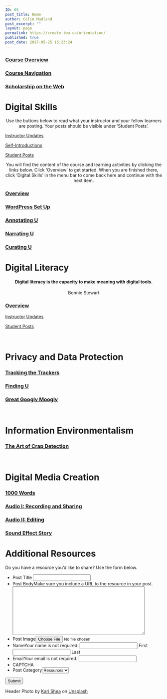 ```yaml
---
ID: 65
post_title: Home
author: Colin Madland
post_excerpt: ""
layout: page
permalink: https://create.twu.ca/orientation/
published: true
post_date: 2017-05-25 15:23:24
---
```

<!--themify_builder_static--><a href="https://create.twu.ca/orientation/course-overview/" > 
 
 </a> 
 <h3> <a href="https://create.twu.ca/orientation/course-overview/" > Course Overview </a> </h3> 
 
 
 <a href="https://create.twu.ca/orientation/course-navigation/" > 
 
 </a> 
 <h3> <a href="https://create.twu.ca/orientation/course-navigation/" > Course Navigation </a> </h3> 
 
 
 <a href="https://create.twu.ca/orientation/digital-literacy/scholarship-on-the-web" > 
 
 </a> 
 <h3> <a href="https://create.twu.ca/orientation/digital-literacy/scholarship-on-the-web" > Scholarship on the Web </a> </h3> 
 
 
<h1>Digital Skills<br/></h1>
 <p style="text-align: center;">Use the buttons below to read what your instructor and your fellow learners are posting. Your posts should be visible under &#8216;Student Posts&#8217;.</p> 
 
 <a href="https://create.twu.ca/orientation/category/u1-updates" > Instructor Updates </a> 
 
 <a href="https://create.twu.ca/orientation/category/hi" > Self-Introductions </a> 
 
 <a href="https://create.twu.ca/orientation/category/digital-skills" > Student Posts </a> 
 <p style="text-align: center;">You will find the content of the course and learning activities by clicking the links below. Click &#8216;Overview&#8217; to get started. When you are finished there, click &#8216;Digital Skills&#8217; in the menu bar to come back here and continue with the next item.</p> 
 
 <a href="https://create.twu.ca/orientation/digital-skills" > 
 
 </a> 
 <h3> <a href="https://create.twu.ca/orientation/digital-skills" > Overview </a> </h3> 
 
 
 <a href="https://create.twu.ca/orientation/digital-skills/wordpress-set-up/" > 
 
 </a> 
 <h3> <a href="https://create.twu.ca/orientation/digital-skills/wordpress-set-up/" > WordPress Set Up </a> </h3> 
 
 
 <a href="https://create.twu.ca/orientation/digital-skills/annotating-u" > 
 
 </a> 
 <h3> <a href="https://create.twu.ca/orientation/digital-skills/annotating-u" > Annotating U </a> </h3> 
 
 
 <a href="https://create.twu.ca/orientation/digital-skills/narrating-u" > 
 
 </a> 
 <h3> <a href="https://create.twu.ca/orientation/digital-skills/narrating-u" > Narrating U </a> </h3> 
 
 
 <a href="https://create.twu.ca/orientation/digital-skills/curating-u" > 
 
 </a> 
 <h3> <a href="https://create.twu.ca/orientation/digital-skills/curating-u" > Curating U </a> </h3> 
 
 
<h1>Digital Literacy<br/></h1>
 <h4 style="text-align: center;">Digital literacy is the capacity to make meaning with digital tools.</h4><p style="text-align: center;">Bonnie Stewart</p>
 
 <a href="https://create.twu.ca/orientation/digital-literacy" > 
 
 </a> 
 <h3> <a href="https://create.twu.ca/orientation/digital-literacy" > Overview </a> </h3> 
 
 
 <a href="https://create.twu.ca/orientation/category/u2-updates" > Instructor Updates </a> 
 
 <a href="https://create.twu.ca/orientation/category/digital-literacy" > Student Posts </a> 
<h1><br/>Privacy and Data Protection</h1>
 
 <a href="https://create.twu.ca/orientation/digital-literacy/tracking-the-trackers" > 
 
 </a> 
 <h3> <a href="https://create.twu.ca/orientation/digital-literacy/tracking-the-trackers" > Tracking the Trackers </a> </h3> 
 
 
 <a href="https://create.twu.ca/orientation/digital-literacy/finding-u" > 
 
 </a> 
 <h3> <a href="https://create.twu.ca/orientation/digital-literacy/finding-u" > Finding U </a> </h3> 
 
 
 <a href="https://create.twu.ca/orientation/digital-literacy/great-googly-moogly" > 
 
 </a> 
 <h3> <a href="https://create.twu.ca/orientation/digital-literacy/great-googly-moogly" > Great Googly Moogly </a> </h3> 
 
<h1><br/>Information Environmentalism</h1>
 
 <a href="https://create.twu.ca/orientation/digital-literacy/the-art-of-crap-detection" > 
 
 </a> 
 <h3> <a href="https://create.twu.ca/orientation/digital-literacy/the-art-of-crap-detection" > The Art of Crap Detection </a> </h3> 
 
<h1><br/>Digital Media Creation</h1>
 
 <a href="https://create.twu.ca/orientation/digital-literacy/1000-words" > 
 
 </a> 
 <h3> <a href="https://create.twu.ca/orientation/digital-literacy/1000-words" > 1000 Words </a> </h3> 
 
 
 <a href="https://create.twu.ca/orientation/digital-literacy/recording-and-sharing-audio" > 
 
 </a> 
 <h3> <a href="https://create.twu.ca/orientation/digital-literacy/recording-and-sharing-audio" > Audio I: Recording and Sharing </a> </h3> 
 
 
 <a href="https://create.twu.ca/orientation/digital-literacy/editing-audio" > 
 
 </a> 
 <h3> <a href="https://create.twu.ca/orientation/digital-literacy/editing-audio" > Audio II: Editing </a> </h3> 
 
 
 <a href="https://create.twu.ca/orientation/digital-literacy/sound-effect-story" > 
 
 </a> 
 <h3> <a href="https://create.twu.ca/orientation/digital-literacy/sound-effect-story" > Sound Effect Story </a> </h3> 
 
<h1>Additional Resources<br/></h1>
 <p>Do you have a resource you&#8217;d like to share? Use the form below.</p> <form method='post' enctype='multipart/form-data' id='gform_3' action='/orientation/wp-admin/post.php'> <ul id='gform_fields_3' class='gform_fields top_label form_sublabel_below description_below'><li id='field_3_3' class='gfield field_sublabel_below field_description_below gfield_visibility_visible' ><label class='gfield_label' for='input_3_3' >Post Title</label> <input name='input_3' id='input_3_3' type='text' value='' class='medium' tabindex='1' aria-invalid="false" /> </li><li id='field_3_4' class='gfield field_sublabel_below field_description_above gfield_visibility_visible' ><label class='gfield_label' for='input_3_4' >Post Body</label>Make sure you include a URL to the resource in your post.<textarea name='input_4' id='input_3_4' class='textarea medium' tabindex='2' aria-invalid="false" rows='10' cols='50'></textarea></li><li id='field_3_5' class='gfield field_sublabel_below field_description_below gfield_visibility_visible' ><label class='gfield_label' for='input_3_5' >Post Image</label><input name='input_5' id='input_3_5' type='file' class='medium' tabindex='3' /></li><li id='field_3_1' class='gfield field_sublabel_below field_description_above gfield_visibility_visible' ><label class='gfield_label gfield_label_before_complex' for='input_3_1_3' >Name</label>Your name is not required. <input type='text' name='input_1.3' id='input_3_1_3' value='' aria-label='First name' tabindex='8' aria-invalid="false" /> <label for='input_3_1_3' >First</label> <input type='text' name='input_1.6' id='input_3_1_6' value='' aria-label='Last name' tabindex='10' aria-invalid="false" /> <label for='input_3_1_6' >Last</label> </li><li id='field_3_2' class='gfield field_sublabel_below field_description_above gfield_visibility_visible' ><label class='gfield_label' for='input_3_2' >Email</label>Your email is not required. <input name='input_2' id='input_3_2' type='text' value='' class='medium' tabindex='12' aria-invalid="false"/> </li><li id='field_3_8' class='gfield field_sublabel_below field_description_below gfield_visibility_visible' ><label class='gfield_label' for='input_3_8' >CAPTCHA</label></li><li id='field_3_6' class='gfield field_sublabel_below field_description_below gfield_visibility_hidden' ><label class='gfield_label' for='input_3_6' >Post Category</label><select name='input_6' id='input_3_6' class='medium gfield_select' tabindex='14' aria-invalid="false"><option value='18' >Resources</option></select></li> </ul> <input type='submit' id='gform_submit_button_3' class='gform_button button' value='Submit' tabindex='15' onclick='if(window["gf_submitting_3"]){return false;} window["gf_submitting_3"]=true; ' onkeypress='if( event.keyCode == 13 ){ if(window["gf_submitting_3"]){return false;} window["gf_submitting_3"]=true; jQuery("#gform_3").trigger("submit",[true]); }' /> <input type='hidden' class='gform_hidden' name='is_submit_3' value='1' /> <input type='hidden' class='gform_hidden' name='gform_submit' value='3' /> <input type='hidden' class='gform_hidden' name='gform_unique_id' value='' /> <input type='hidden' class='gform_hidden' name='state_3' value='WyJbXSIsImM2ZjNkYjlmODMyMWYxZWZiYTAxZGZiYjBlMzZkMzY2Il0=' /> <input type='hidden' class='gform_hidden' name='gform_target_page_number_3' id='gform_target_page_number_3' value='0' /> <input type='hidden' class='gform_hidden' name='gform_source_page_number_3' id='gform_source_page_number_3' value='1' /> <input type='hidden' name='gform_field_values' value='' /> </form> 
 Header Photo by <a href="https://unsplash.com/photos/1SAnrIxw5OY?utm_source=unsplash&#038;utm_medium=referral&#038;utm_content=creditCopyText">Kari Shea</a> on <a href="https://unsplash.com/?utm_source=unsplash&#038;utm_medium=referral&#038;utm_content=creditCopyText">Unsplash</a><!--/themify_builder_static-->